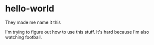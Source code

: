 # hello-world
They made me name it this

I'm trying to figure out how to use this stuff. 
It's hard because I'm also watching football.
